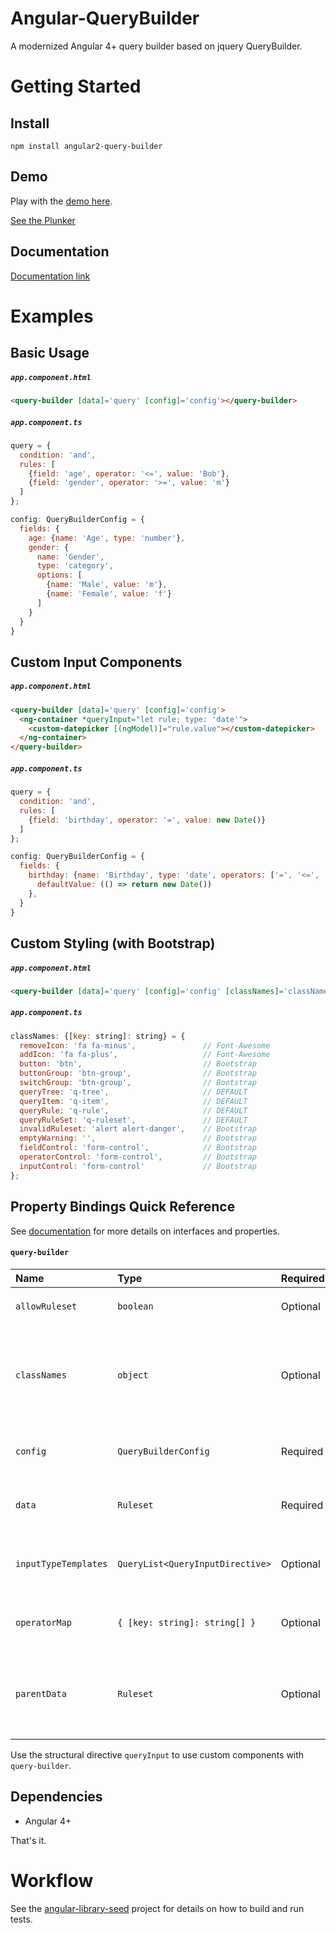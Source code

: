 # Angular-QueryBuilder
A modernized Angular 4+ query builder based on jquery QueryBuilder.

# Getting Started

## Install
`npm install angular2-query-builder`

## Demo
Play with the [demo here](https://zebzhao.github.io/Angular-QueryBuilder/demo/).

[See the Plunker](https://plnkr.co/edit/vdqjG9G4cxzKqOzNCVnY?p=preview)

## Documentation

[Documentation link](https://zebzhao.github.io/Angular-QueryBuilder/)

# Examples

## Basic Usage

##### `app.component.html`
```html
<query-builder [data]='query' [config]='config'></query-builder>
```
##### `app.component.ts`
```javascript
query = {
  condition: 'and',
  rules: [
    {field: 'age', operator: '<=', value: 'Bob'},
    {field: 'gender', operator: '>=', value: 'm'}
  ]
};

config: QueryBuilderConfig = {
  fields: {
    age: {name: 'Age', type: 'number'},
    gender: {
      name: 'Gender',
      type: 'category',
      options: [
        {name: 'Male', value: 'm'},
        {name: 'Female', value: 'f'}
      ]
    }
  }
}
```

## Custom Input Components

##### `app.component.html`
```html
<query-builder [data]='query' [config]='config'>
  <ng-container *queryInput="let rule; type: 'date'">
    <custom-datepicker [(ngModel)]="rule.value"></custom-datepicker>
  </ng-container>
</query-builder>
```

##### `app.component.ts`
```javascript
query = {
  condition: 'and',
  rules: [
    {field: 'birthday', operator: '=', value: new Date()}
  ]
};

config: QueryBuilderConfig = {
  fields: {
    birthday: {name: 'Birthday', type: 'date', operators: ['=', '<=', '>']
      defaultValue: (() => return new Date())
    },
  }
}
```

## Custom Styling (with Bootstrap)

##### `app.component.html`
```html
<query-builder [data]='query' [config]='config' [classNames]='classNames'></query-builder>
```
##### `app.component.ts`
```javascript
classNames: {[key: string]: string} = {
  removeIcon: 'fa fa-minus',               // Font-Awesome
  addIcon: 'fa fa-plus',                   // Font-Awesome
  button: 'btn',                           // Bootstrap
  buttonGroup: 'btn-group',                // Bootstrap
  switchGroup: 'btn-group',                // Bootstrap
  queryTree: 'q-tree',                     // DEFAULT
  queryItem: 'q-item',                     // DEFAULT
  queryRule: 'q-rule',                     // DEFAULT
  queryRuleSet: 'q-ruleset',               // DEFAULT
  invalidRuleset: 'alert alert-danger',    // Bootstrap
  emptyWarning: '',                        // Bootstrap
  fieldControl: 'form-control',            // Bootstrap
  operatorControl: 'form-control',         // Bootstrap
  inputControl: 'form-control'             // Bootstrap
};
```

## Property Bindings Quick Reference

See [documentation](https://zebzhao.github.io/Angular-QueryBuilder/) for more details on interfaces and properties.

#### `query-builder`
|Name|Type|Required|Default|Description|
|:--- |:--- |:--- |:--- |:--- |
|`allowRuleset`|`boolean`|Optional|`true`| Displays the `+ Ruleset` button if `true` |
|`classNames`|`object`|Optional|| CSS class names for different child elements in `query-builder` component |
|`config`|`QueryBuilderConfig`|Required|| Configuration object for the main component |
|`data`| `Ruleset` |Required|| Object that stores the state of the component |
|`inputTypeTemplates`|`QueryList<QueryInputDirective>`|Optional|| Internal property used to map field types to `TemplateRef`|
|`operatorMap`|`{ [key: string]: string[] }`|Optional|| Used to map field types to list of operators |
|`parentData`|`Ruleset`|Optional|| Internal property used to determine the parent `query-builder` data |

Use the structural directive `queryInput` to use custom components with `query-builder`.

## Dependencies
- Angular 4+

That's it.

# Workflow
See the [angular-library-seed](https://github.com/trekhleb/angular-library-seed) project for details on how to build and run tests.
